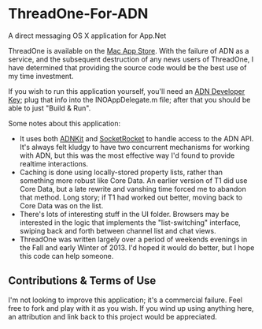 ThreadOne-For-ADN
=================

A direct messaging OS X application for App.Net

ThreadOne is available on the [Mac App Store](https://itunes.apple.com/us/app/threadone/id788290980?ls=1&mt=12). With the failure of ADN as a service, and the subsequent destruction of any news users of ThreadOne, I have determined that providing the source code would be the best use of my time investment.

If you wish to run this application yourself, you'll need an [ADN Developer Key](https://account.app.net/settings/); plug that info into the INOAppDelegate.m file; after that you should be able to just "Build & Run".

Some notes about this application:

* It uses both [ADNKit](https://github.com/joeldev/ADNKit) and [SocketRocket](https://github.com/square/SocketRocket) to handle access to the ADN API. It's always felt kludgy to have two concurrent mechanisms for working with ADN, but this was the most effective way I'd found to provide realtime interactions.
* Caching is done using locally-stored property lists, rather than something more robust like Core Data. An earlier version of T1 did use Core Data, but a late rewrite and vanshing time forced me to abandon that method. Long story; if T1 had worked out better, moving back to Core Data was on the list.
* There's lots of interesting stuff in the UI folder. Browsers may be interested in the logic that implements the "list-switching" interface, swiping back and forth between channel list and chat views.
* ThreadOne was written largely over a period of weekends evenings in the Fall and early Winter of 2013. I'd hoped it would do better, but I hope this code can help someone.

Contributions & Terms of Use
-----------
I'm not looking to improve this application; it's a commercial failure. Feel free to fork and play with it as you wish. If you wind up using anything here, an attribution and link back to this project would be appreciated.
